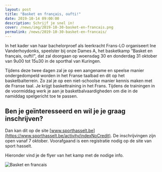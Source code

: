 ```yaml
---
layout: post
title: "Basket en français, oufti!"
date: 2019-10-14 09:00:00
description: Schrijf je snel in!
cover: /news/img/2019-10-30-basket-en-francais.png
permalink: /news/2019-10-30-basket-en-francais/
---
```


In het kader van haar bachelorproef als leerkracht Frans-LO organiseert Ine Vanderhoydonks, speelster bij onze Dames A, het basketkamp “Basket en français, oufti!", dat zal doorgaan op woensdag 30 en donderdag 31 oktober van 9u00 tot 15u30 in de sporthal van Kuringen. 

Tijdens deze twee dagen zal je op een aangename en speelse manier ondergedompeld worden in het Franse taalbad en dit op het basketbalterrein. Zo zal je op een niet-schoolse manier kennis maken met de Franse taal. Je krijgt baskettraining in het Frans. Tijdens de trainingen in de voormiddag werk je aan je basketbalvaardigheden om die in de namiddag spelgericht toe te passen.  

## Ben je geïnteresseerd en wil je je graag inschrijven? 

Dan kan dit op de site [www.sporthasselt.be](https://www.sporthasselt.be/activity/indexNoCredit). De inschrijvingen zijn open vanaf 7 oktober. Voorafgaand is een registratie nodig op de site van sport hasselt. 

Hieronder vind je de flyer van het kamp met de nodige info. 


![Basket en francais](/news/img/2019-10-30-basket-en-francais.png)
